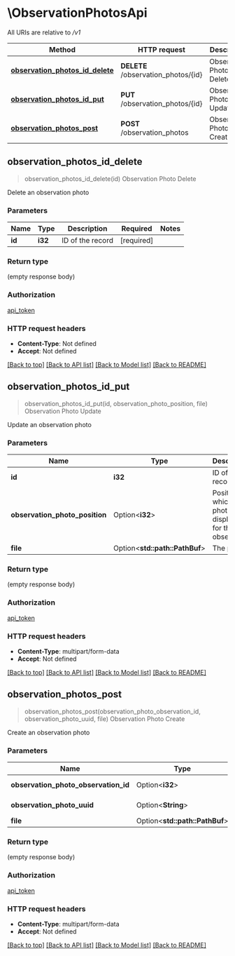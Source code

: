 # \ObservationPhotosApi

All URIs are relative to */v1*

Method | HTTP request | Description
------------- | ------------- | -------------
[**observation_photos_id_delete**](ObservationPhotosApi.md#observation_photos_id_delete) | **DELETE** /observation_photos/{id} | Observation Photo Delete
[**observation_photos_id_put**](ObservationPhotosApi.md#observation_photos_id_put) | **PUT** /observation_photos/{id} | Observation Photo Update
[**observation_photos_post**](ObservationPhotosApi.md#observation_photos_post) | **POST** /observation_photos | Observation Photo Create



## observation_photos_id_delete

> observation_photos_id_delete(id)
Observation Photo Delete

Delete an observation photo 

### Parameters


Name | Type | Description  | Required | Notes
------------- | ------------- | ------------- | ------------- | -------------
**id** | **i32** | ID of the record | [required] |

### Return type

 (empty response body)

### Authorization

[api_token](../README.md#api_token)

### HTTP request headers

- **Content-Type**: Not defined
- **Accept**: Not defined

[[Back to top]](#) [[Back to API list]](../README.md#documentation-for-api-endpoints) [[Back to Model list]](../README.md#documentation-for-models) [[Back to README]](../README.md)


## observation_photos_id_put

> observation_photos_id_put(id, observation_photo_position, file)
Observation Photo Update

Update an observation photo

### Parameters


Name | Type | Description  | Required | Notes
------------- | ------------- | ------------- | ------------- | -------------
**id** | **i32** | ID of the record | [required] |
**observation_photo_position** | Option<**i32**> | Position in which the photo is displayed for the observation |  |
**file** | Option<**std::path::PathBuf**> | The photo |  |

### Return type

 (empty response body)

### Authorization

[api_token](../README.md#api_token)

### HTTP request headers

- **Content-Type**: multipart/form-data
- **Accept**: Not defined

[[Back to top]](#) [[Back to API list]](../README.md#documentation-for-api-endpoints) [[Back to Model list]](../README.md#documentation-for-models) [[Back to README]](../README.md)


## observation_photos_post

> observation_photos_post(observation_photo_observation_id, observation_photo_uuid, file)
Observation Photo Create

Create an observation photo 

### Parameters


Name | Type | Description  | Required | Notes
------------- | ------------- | ------------- | ------------- | -------------
**observation_photo_observation_id** | Option<**i32**> | Observation ID |  |
**observation_photo_uuid** | Option<**String**> | Observation UUID |  |
**file** | Option<**std::path::PathBuf**> | The photo |  |

### Return type

 (empty response body)

### Authorization

[api_token](../README.md#api_token)

### HTTP request headers

- **Content-Type**: multipart/form-data
- **Accept**: Not defined

[[Back to top]](#) [[Back to API list]](../README.md#documentation-for-api-endpoints) [[Back to Model list]](../README.md#documentation-for-models) [[Back to README]](../README.md)

